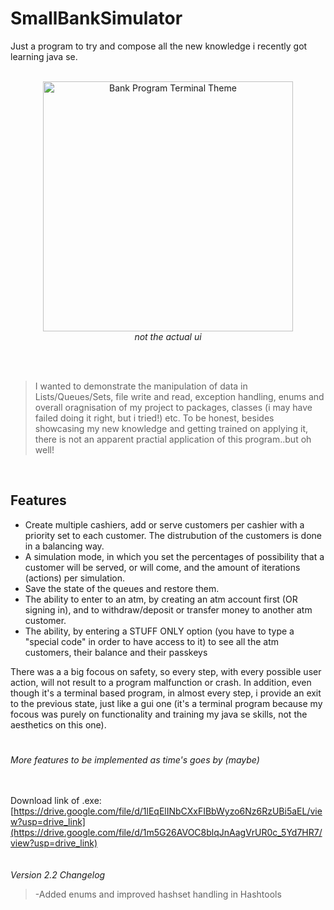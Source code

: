 # SmallBankSimulator 



Just a program to try and compose all the new knowledge i recently got learning java se. <br><br>
<p align="center">
  <img src="https://github.com/user-attachments/assets/1a5fd3dd-cd5a-425d-8d42-baf65d603d22" alt="Bank Program Terminal Theme" width="400"/>
  <br><i>not the actual ui</i>
</p>


<br><br>
>I wanted to demonstrate the manipulation of  data in Lists/Queues/Sets, file write and read, exception handling, enums and overall oragnisation of my project to packages, classes (i may have failed doing it right, but i tried!) etc.
To be honest, besides showcasing my new knowledge and getting trained on applying it, there is not an apparent practial application of this program..but oh well!

<br>

## Features

- Create multiple cashiers, add or serve customers per cashier with a priority set to each customer. The distrubution of the customers is done in a balancing way.
- A simulation mode, in which you set the percentages of possibility that a customer will be served, or will come, and the amount of iterations (actions) per simulation.
- Save the state of the queues and restore them.
- The ability to enter to an atm, by creating an atm account first (OR signing in), and to withdraw/deposit or transfer money to another atm customer.
- The ability, by entering a STUFF ONLY option (you have to type a "special code" in order to have access to it) to see all the atm customers, their balance and their passkeys

There was a a big focous on  safety, so every step, with every possible user action, will not result to a program malfunction or crash. In addition, even though it's a terminal based program, in almost every step, i provide an exit to the previous state, just like a gui one (it's a terminal program because my focous was purely on functionality and training my java se skills, not the aesthetics on this one).
#
_More features to be implemented as time's goes by (maybe)_

<br><br>
Download link of .exe: [https://drive.google.com/file/d/1lEqElINbCXxFIBbWyzo6Nz6RzUBi5aEL/view?usp=drive_link](https://drive.google.com/file/d/1m5G26AVOC8blqJnAagVrUR0c_5Yd7HR7/view?usp=drive_link)
<br><br><br>
_Version 2.2 Changelog_
>-Added enums and improved hashset handling in Hashtools

